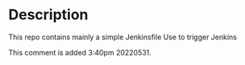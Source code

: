 # Description

This repo contains mainly a simple Jenkinsfile
Use to trigger Jenkins

This comment is added 3:40pm 20220531.
